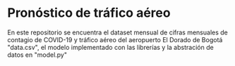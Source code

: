 # Pronóstico de tráfico aéreo

En este repositorio se encuentra el dataset mensual de cifras mensuales de contagio de COVID-19 y tráfico aéreo del aeropuerto El Dorado de Bogotá "data.csv", el modelo implementado con las librerías y la abstración de datos en "model.py"
